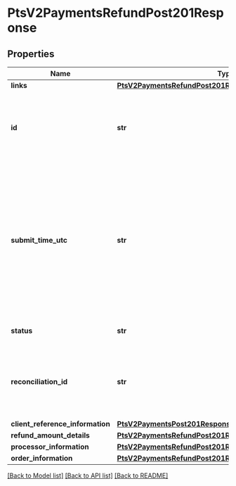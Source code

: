 # PtsV2PaymentsRefundPost201Response

## Properties
Name | Type | Description | Notes
------------ | ------------- | ------------- | -------------
**links** | [**PtsV2PaymentsRefundPost201ResponseLinks**](PtsV2PaymentsRefundPost201ResponseLinks.md) |  | [optional] 
**id** | **str** | An unique identification number assigned by CyberSource to identify the submitted request. | [optional] 
**submit_time_utc** | **str** | Time of request in UTC. &#x60;Format: YYYY-MM-DDThh:mm:ssZ&#x60;  Example 2016-08-11T22:47:57Z equals August 11, 2016, at 22:47:57 (10:47:57 p.m.). The T separates the date and the time. The Z indicates UTC.  | [optional] 
**status** | **str** | The status of the submitted transaction. | [optional] 
**reconciliation_id** | **str** | The reconciliation id for the submitted transaction. This value is not returned for all processors.  | [optional] 
**client_reference_information** | [**PtsV2PaymentsPost201ResponseClientReferenceInformation**](PtsV2PaymentsPost201ResponseClientReferenceInformation.md) |  | [optional] 
**refund_amount_details** | [**PtsV2PaymentsRefundPost201ResponseRefundAmountDetails**](PtsV2PaymentsRefundPost201ResponseRefundAmountDetails.md) |  | [optional] 
**processor_information** | [**PtsV2PaymentsRefundPost201ResponseProcessorInformation**](PtsV2PaymentsRefundPost201ResponseProcessorInformation.md) |  | [optional] 
**order_information** | [**PtsV2PaymentsRefundPost201ResponseOrderInformation**](PtsV2PaymentsRefundPost201ResponseOrderInformation.md) |  | [optional] 

[[Back to Model list]](../README.md#documentation-for-models) [[Back to API list]](../README.md#documentation-for-api-endpoints) [[Back to README]](../README.md)



